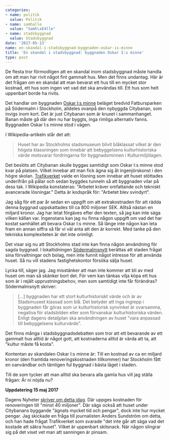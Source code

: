 ```yaml
---
categories:
- name: politik
  value: Politik
- name: samhalle
  value: "Samh\xE4lle"
- name: stadsbyggnad
  value: Stadsbyggnad
date: '2017-05-13'
name: en-skandal-i-stadsbyggnad-byggnaden-oskar-is-minne
title: 'En skandal i stadsbyggnad: byggnaden Oskar I:s minne'
type: post
---
```

De flesta tror förmodligen att en skandal inom stadsbyggnad måste handla om att man har rivit något fint gammalt hus. Men det finns undantag. Här är det frågan om en skandal att man bevarat ett hus till en mycket stor kostnad, ett hus som ingen vet vad det ska användas till. Ett hus som helt uppenbart borde ha rivits.

Det handlar om byggnaden [Oskar I:s minne](https://sv.wikipedia.org/wiki/Oscar_I:s_Minne_(byggnad)) beläget bredvid Fatbursparken på Södermalm i Stockholm, alldeles ovanpå den nybyggda Citybanan, som invigs inom kort. Det är just Citybanan som är kruxet i sammanhanget. Banan måste gå där den nu har byggts, inga rimliga alternativ fanns. Byggnaden Oskar I:s minne stod i vägen.



I Wikipedia-artikeln står det att:

> Huset har av Stockholms stadsmuseum blivit blåklassat vilket är den högsta klassningen som innebär att bebyggelsens kulturhistoriska värde motsvarar fordringarna för byggnadsminnen i Kulturmiljölagen.

Det beslöts att Citybanan skulle byggas samtidigt som Oskar I:s minne stod kvar på platsen. Vilket innebar att man fick ägna sig åt ingenjörskonst i den högre skolan. [Trafikverket](http://www.trafikverket.se/nara-dig/Stockholm/projekt-i-stockholms-lan/Citybanan/Kulturbyggnader/Stiftelsen-Konung-Oscar-Is-minne/) valde en lösning som innebar att huset stöttades underifrån på pålar och sedan byggdes tunneln så att byggnaden vilar på dess tak. I Wikipedia konstateras: "Arbetet kräver omfattande och tekniskt avancerade lösningar." Detta är kodspråk för: "Arbetet blev svindyrt".

Jag såg för ett par år sedan en uppgift om att extrakostnaden för att rädda denna byggnad uppskattades till ca 800 miljoner SEK. Alltså nästan en miljard kronor. Jag har letat förgäves efter den texten, så jag kan inte säga vilken källan var. Ingenstans kan jag nu finna någon uppgift om vad det har kostat samhället att bevara Oskar I:s minne. Så länge inte någon kan leta fram en annan siffra så får vi väl anta att den är korrekt. Med tanke på den tekniska komplexiteten är det inte orimligt.

Det visar sig nu att Stockholms stad inte kan finna någon användning för sagda byggnad. I lokaltidningen [Södermalmsnytt](http://www.stockholmdirekt.se/nyheter/1800-talshus-mitt-i-park-pa-sodermalm-kan-saljas/repqeh!IyQIujhkEsNZnCiPMok6RA/) berättas att staden frågat sina förvaltningar och bolag, men inte funnit något intresse för att använda huset. Så nu vill stadens fastighetskontor försöka sälja huset.

Lycka till, säger jag. Jag misstänker att man inte kommer att bli av med huset om man så skänker bort det. För vem kan tänkas vilja köpa ett hus som är i rejält upprustningsbehov, men som samtidigt inte får förändras? Södermalmsnytt skriver:

> [...] byggnaden har ett stort kulturhistoriskt värde och är av Stadsmuseet klassad som blå. Det betyder att inga ingrepp i byggnaden får göras som ur kulturhistorisk synvinkel är ovarsamma, negativa för stadsbilden eller som förvanskar kulturhistoriska värden. Enligt dagens detaljplan ska användningen av huset ”vara anpassad till bebyggelsens kulturvärde”.

Det finns många i stadsbyggnadsdebatten som tror att ett bevarande av ett gammalt hus alltid är något gott, att kostnaderna alltid är värda att ta, att "kultur måste få kosta".

Kontentan av skandalen Oskar I:s minne är: Till en kostnad av ca en miljard kronor (den framtida renoveringskostnaden tillkommer) har Stockholm fått en oanvändbar och tämligen ful byggnad i bästa läget i staden.

Till de som tycker att man alltid ska bevara alla gamla hus vill jag ställa frågan: Är ni nöjda nu?

**Uppdatering 15 maj 2017**

Dagens Nyheter [skriver om detta idag](http://www.dn.se/arkiv/stockholm/grus-blir-park-och-k-markt-hus-ska-saljas/). Där uppges kostnaden för renoveringen till "minst 40 miljoner". Där sägs också att huset under Citybanans byggande "ägnats mycket tid och pengar", dock inte hur mycket pengar. Jag skickade en fråga till journalisten Anders Sundström om detta, och han hade frågat Trafikverket som svarade "det inte går att säga vad det kostade att säkra huset". Vilket är uppenbart skitsnack. När någon slingrar sig på det viset vet man att sanningen är pinsam.

